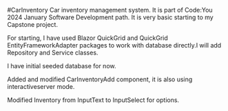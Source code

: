 
#CarInventory
Car inventory management system.
It is part of Code:You 2024 January Software Development path.
It is very basic starting to my Capstone project.

For starting, I have used Blazor QuickGrid and QuickGrid EntityFrameworkAdapter
packages to work with database directly.I will add Repository and Service classes.

I have initial seeded database for now.

Added and modified CarInventoryAdd component, it is also using interactiveserver mode.

Modified Inventory from InputText to InputSelect for options.
